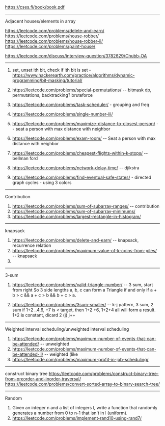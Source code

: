 
https://cses.fi/book/book.pdf

-----------
Adjacent houses/elements in array

https://leetcode.com/problems/delete-and-earn/
https://leetcode.com/problems/house-robber/
https://leetcode.com/problems/house-robber-ii/
https://leetcode.com/problems/paint-house/

https://leetcode.com/discuss/interview-question/3782629/Chubb-OA

-----
1. set, unset ith bit, check if ith bit is set -
   https://www.hackerearth.com/practice/algorithms/dynamic-programming/bit-masking/tutorial/

3. https://leetcode.com/problems/special-permutations/  -- bitmask dp, permutations, backtracking? bruteforce

4. https://leetcode.com/problems/task-scheduler/   - grouping and freq

5. https://leetcode.com/problems/single-number-iii/

8. https://leetcode.com/problems/maximize-distance-to-closest-person/  --  seat a person with max distance with neighbor

9. https://leetcode.com/problems/exam-room/  -- Seat a person with max distance with neighbor

12. https://leetcode.com/problems/cheapest-flights-within-k-stops/ -- bellman ford

13. https://leetcode.com/problems/network-delay-time/ -- djikstra

14. https://leetcode.com/problems/find-eventual-safe-states/   - directed graph cycles - using 3 colors

---
Contribution 

1. https://leetcode.com/problems/sum-of-subarray-ranges/   -- contribution
2. https://leetcode.com/problems/sum-of-subarray-minimums/
3. https://leetcode.com/problems/largest-rectangle-in-histogram/

-----
knapsack

1. https://leetcode.com/problems/delete-and-earn/  -- knapsack, recurrence relation
2. https://leetcode.com/problems/maximum-value-of-k-coins-from-piles/  -- knapsack
3. 

---
3-sum

1. https://leetcode.com/problems/valid-triangle-number/  -- 3 sum, start from right
So 3 side lengths a, b, c can form a Triangle if and only if a + b > c && a + c > b && b + c > a.

2. https://leetcode.com/problems/3sum-smaller/  --  k-j pattern, 3 sum, 2 sum
    if 1+2 ..4,6, +7 is < target, then 1+2 +6, 1+2+4 all will form a result. 1+2 is constant, dicard 2 (j) j++

----

Weighted interval scheduling/unweighted interval scheduling
1. https://leetcode.com/problems/maximum-number-of-events-that-can-be-attended/  -- unweighted
2. https://leetcode.com/problems/maximum-number-of-events-that-can-be-attended-ii/  -- weighted (like 
3. https://leetcode.com/problems/maximum-profit-in-job-scheduling/
---
construct binary tree
https://leetcode.com/problems/construct-binary-tree-from-preorder-and-inorder-traversal/
https://leetcode.com/problems/convert-sorted-array-to-binary-search-tree/

---

Random

1. Given an integer n and a list of integers l, write a function that randomly generates a number from 0 to n-1 that isn't in l (uniform).
2. https://leetcode.com/problems/implement-rand10-using-rand7/


